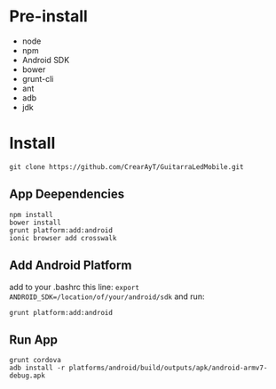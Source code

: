 # Pre-install
* node
* npm
* Android SDK
* bower
* grunt-cli
* ant
* adb
* jdk

# Install

```
git clone https://github.com/CrearAyT/GuitarraLedMobile.git
```

## App Deependencies

```
npm install
bower install
grunt platform:add:android
ionic browser add crosswalk
```

## Add Android Platform
add to your .bashrc this line: ```export ANDROID_SDK=/location/of/your/android/sdk```
and run:
```
grunt platform:add:android
```

## Run App
```
grunt cordova
adb install -r platforms/android/build/outputs/apk/android-armv7-debug.apk
```